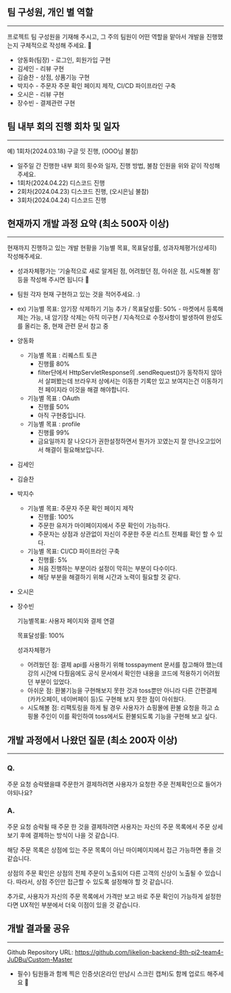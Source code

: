 ## 팀 구성원, 개인 별 역할

---

프로젝트 팀 구성원을 기재해 주시고, 그 주의 팀원이 어떤 역할을 맡아서 개발을 진행했는지 구체적으로 작성해 주세요. 🙂 

- 양동화(팀장) - 로그인, 회원가입 구현
- 김세인 - 리뷰 구현
- 김슬찬 - 상점, 상품기능 구현
- 박지수 - 주문자 주문 확인 페이지 제작, CI/CD 파이프라인 구축
- 오시은 - 리뷰 구현
- 장수빈 - 결제관련 구현

## 팀 내부 회의 진행 회차 및 일자

---

예) 1회차(2024.03.18) 구글 밋 진행, (OOO님 불참)

- 일주일 간 진행한 내부 회의 횟수와 일자, 진행 방법, 불참 인원을 위와 같이 작성해 주세요.
- 1회차(2024.04.22) 디스코드 진행
- 2회차(2024.04.23) 디스코드 진행, (오시은님 불참)
- 3회차(2024.04.24) 디스코드 진행

## 현재까지 개발 과정 요약 (최소 500자 이상)

---

현재까지 진행하고 있는 개발 현황을 기능별 목표, 목표달성률, 성과자체평가(상세히) 작성해주세요.

- 성과자체평가는 ‘기술적으로 새로 알게된 점, 어려웠던 점, 아쉬운 점, 시도해볼 점' 등을 작성해 주시면 됩니다 🙂
- 팀원 각자 현재 구현하고 있는 것을 적어주세요. :)
- ex) 기능별 목표: 암기장 삭제하기 기능 추가 / 목표달성률: 50% - 마켓에서 등록해제는 가능, 내 암기장 삭제는 아직 미구현 / 지속적으로 수정사항이 발생하여 완성도를 올리는 중, 현재 관련 문서 참고 중
- 양동화
    - 기능별 목표 : 리퀘스트 토큰
        - 진행률 80%
        - filter단에서 HttpServletResponse의 .sendRequest()가 동작하지 않아서 살펴봤는데 브라우저 상에서는 이동한 기록만 있고 보여지는건 이동하기 전 페이지라 이것을 해결 해야합니다.
    - 기능별 목표 :  OAuth
        - 진행률 50%
        - 아직 구현중입니다.
    - 기능별 목표 :  profile
        - 진행률 99%
        - 금요일까지 잘 나오다가 권한설정하면서 뭔가가 꼬였는지 잘 안나오고있어서 해결이 필요해보입니다.
- 김세인
- 김슬찬
- 박지수
    - 기능별 목표: 주문자 주문 확인 페이지 제작
        - 진행률: 100%
        - 주문한 유저가 마이페이지에서 주문 확인이 가능하다.
        - 주문자는 상점과 상관없이 자신이 주문한 주문 리스트 전체를 확인 할 수 있다.
    - 기능별 목표: CI/CD 파이프라인 구축
        - 진행률: 5%
        - 처음 진행하는 부분이라 설정이 막히는 부분이 다수이다.
        - 해당 부분을 해결하기 위해 시간과 노력이 필요할 것 같다.
- 오시은
- 장수빈
    
    기능별목표: 사용자 페이지와 결제 연결
    
    목표달성률: 100%
    
    성과자체평가
    
    - 어려웠던 점: 결제 api를 사용하기 위해 tosspayment 문서를 참고해야 했는데 강의 시간에 다뤘음에도 공식 문서에서 확인한 내용을 코드에 적용하기 어려웠던 부분이 있었다.
    - 아쉬운 점: 환불기능을 구현해보지 못한 것과 toss뿐만 아니라 다른 간편결제(카카오페이, 네이버페이 등)도 구현해 보지 못한 점이 아쉬웠다.
    - 시도해볼 점: 리팩토링을 하게 될 경우 사용자가 쇼핑몰에 환불 요청을 하고 쇼핑몰 주인이 이를 확인하여 toss에서도 환불되도록 기능을 구현해 보고 싶다.

## 개발 과정에서 나왔던 질문 (최소 200자 이상)

---

### Q.

주문 요청 승락됐을떄 주문한거 결제하려면 사용자가 요청한 주문 전체확인으로 들어가야되나요?

### A.

주문 요청 승락될 때 주문 한 것을 결제하려면 사용자는 자신의 주문 목록에서 주문 상세보기 후에 결제하는 방식이 나을 것 같습니다. 

해당 주문 목록은 상점에 있는 주문 목록이 아닌 마이페이지에서 접근 가능하면 좋을 것 같습니다.

상점의 주문 확인은 상점의 전체 주문이 노출되어 다른 고객의 신상이 노출될 수 있습니다. 따라서, 상점 주인만 접근할 수 있도록 설정해야 할 것 같습니다.

추가로, 사용자가 자신의 주문 목록에서 가격만 보고 바로 주문 확인이 가능하게 설정한다면 UX적인 부분에서 더욱 이점이 있을 것 같습니다.

## 개발 결과물 공유

---

Github Repository URL: https://github.com/likelion-backend-8th-pj2-team4-JuDBu/Custom-Master

- 필수) 팀원들과 함께 찍은 인증샷(온라인 만남시 스크린 캡쳐)도 함께 업로드 해주세요 🙂

